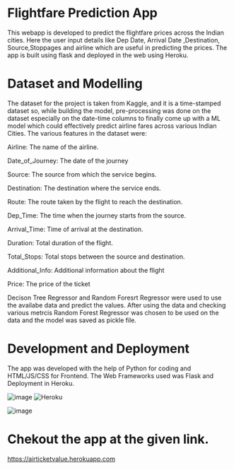 # Flightfare Prediction App

This webapp is developed to predict the flightfare prices across the Indian cities.
Here the user input details like Dep Date, Arrival Date ,Destination, Source,Stoppages and airline which are useful in predicting the prices.
The app is built using flask and deployed in the web using Heroku.

# Dataset and Modelling 
The dataset for the project is taken from Kaggle, and it is a time-stamped dataset so, while building the model,  pre-processing was done on the dataset especially on the date-time columns to finally come up with a ML model which could effectively predict airline fares across various Indian Cities. The various features in the dataset were:

Airline: The name of the airline.

Date_of_Journey: The date of the journey

Source: The source from which the service begins.

Destination: The destination where the service ends.

Route: The route taken by the flight to reach the destination.

Dep_Time: The time when the journey starts from the source.

Arrival_Time: Time of arrival at the destination.

Duration: Total duration of the flight.

Total_Stops: Total stops between the source and destination.

Additional_Info: Additional information about the flight

Price: The price of the ticket

Decison Tree Regressor and Random Foresrt Regressor were used to use the availabe data and predict the values.
After using the data and checking various metrcis Random Forest Regressor was chosen to be used on the data and the model was saved as pickle file.

# Development and Deployment
The app was developed  with the help of Python for coding and HTML/JS/CSS for Frontend.
The Web Frameworks used was Flask and Deployment in Heroku.

![image](https://user-images.githubusercontent.com/76935226/140321990-66ca178d-fe7c-49a4-abf8-a27f0da6fbc8.png)         ![Heroku](https://user-images.githubusercontent.com/76935226/140322173-d0ecf3fc-f03c-4764-9a5c-49152cddbceb.png)

![image](https://user-images.githubusercontent.com/76935226/140322080-5ddf17b2-b7b6-4724-86d0-16413303dedf.png)



# Chekout the app at the given link.
https://airticketvalue.herokuapp.com
